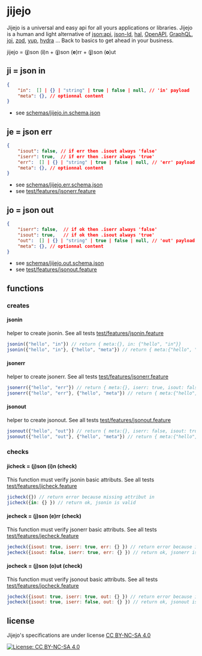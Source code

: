 # jijejo

Jijejo is a universal and easy api for all yours applications or libraries. Jijejo is a human and light alternative of [json:api](https://jsonapi.org/), [json-ld](https://json-ld.org/), [hal](http://stateless.co/hal_specification.html), [OpenAPI](https://swagger.io/specification/), [GraphQL](https://graphql.org/), [joi](https://github.com/hapijs/joi), [zod](https://github.com/vriad/zod), [yup](https://github.com/jquense/yup), [hydra](http://www.markus-lanthaler.com/hydra/) ... Back to basics to get ahead in your business.

jijejo = (**j**)son (**i**)n + (**j**)son (**e**)rr + (**j**)son (**o**)ut

## ji = json in

```json
{
    "in":  [] | {} | "string" | true | false | null, // 'in' payload
    "meta": {}, // optionnal content
}
```

- see [schemas/jijejo.in.schema.json](schemas/jijejo.in.schema.json)

## je = json err

```json
{
    "isout": false, // if err then .isout always 'false'
    "iserr": true,  // if err then .iserr always 'true'
    "err":  [] | {} | "string" | true | false | null, // 'err' payload
    "meta": {}, // optionnal content
}
```

- see [schemas/jijejo.err.schema.json](schemas/jijejo.err.schema.json)
- see [test/features/jsonerr.feature](test/features/jsonerr.feature)

## jo = json out

```json
{
    "iserr": false,  // if ok then .iserr always 'false'
    "isout": true,   // if ok then .isout always 'true'
    "out":  [] | {} | "string" | true | false | null, // 'out' payload
    "meta": {}, // optionnal content
}
```

- see [schemas/jijejo.out.schema.json](schemas/jijejo.out.schema.json)
- see [test/features/jsonout.feature](test/features/jsonout.feature)

## functions

### creates

#### jsonin

helper to create jsonin. See all tests [test/features/jsonin.feature](test/features/jsonin.feature)

```js
jsonin({"hello", "in"}) // return { meta:{}, in: {"hello", "in"}}
jsonin({"hello", "in"}, {"hello", "meta"}) // return { meta:{"hello", "meta"}, in: {"hello", "in"}}
```

#### jsonerr

helper to create jsonerr. See all tests [test/features/jsonerr.feature](test/features/jsonerr.feature)

```js
jsonerr({"hello", "err"}) // return { meta:{}, iserr: true, isout: false, err: {"hello", "err"}}
jsonerr({"hello", "err"}, {"hello", "meta"}) // return { meta:{"hello", "meta"}, iserr: true, isout: false, out: {"hello", "err"}}
```

#### jsonout

helper to create jsonout. See all tests [test/features/jsonout.feature](test/features/jsonout.feature)

```js
jsonout({"hello", "out"}) // return { meta:{}, iserr: false, isout: true, out: {"hello", "out"}}
jsonout({"hello", "out"}, {"hello", "meta"}) // return { meta:{"hello", "meta"}, iserr: false, isout: true, out: {"hello", "out"}}
```

### checks

#### jicheck = (j)son (i)n (check)

This function must verify jsonin basic attributs. See all tests [test/features/jicheck.feature](test/features/jicheck.feature)

```js
jicheck({}) // return error because missing attribut in
jicheck({in: {} }) // return ok, jsonin is valid
```

#### jecheck = (j)son (e)rr (check)

This function must verify jsonerr basic attributs. See all tests [test/features/jecheck.feature](test/features/jecheck.feature)

```js
jecheck({isout: true, iserr: true, err: {} }) // return error because isout==true
jecheck({isout: false, iserr: true, err: {} }) // return ok, jsonerr is valid
```

#### jocheck = (j)son (o)ut (check)

This function must verify jsonout basic attributs. See all tests [test/features/jocheck.feature](test/features/jocheck.feature)

```js
jocheck({isout: true, iserr: true, out: {} }) // return error because iserr==true
jocheck({isout: true, iserr: false, out: {} }) // return ok, jsonout is valid
```

## license

Jijejo's specifications are under license [CC BY-NC-SA 4.0](http://creativecommons.org/licenses/by-nc-sa/4.0/)

[![License: CC BY-NC-SA 4.0](https://licensebuttons.net/l/by-nc-sa/4.0/88x31.png)](http://creativecommons.org/licenses/by-nc-sa/4.0/)
